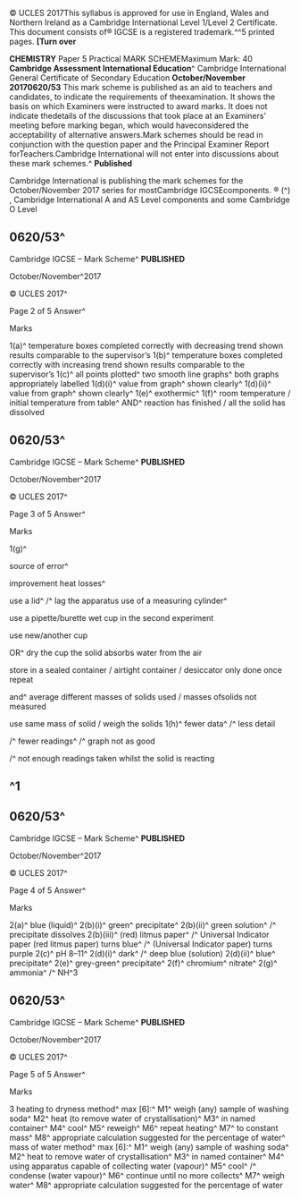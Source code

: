 © UCLES 2017This syllabus is approved for use in England, Wales and Northern Ireland as a Cambridge International Level 1/Level 2 Certificate. This document consists of® IGCSE is a registered trademark.^^5 printed pages. **[Turn over** 

**CHEMISTRY** Paper 5 Practical MARK SCHEMEMaximum Mark: 40 **Cambridge Assessment International Education**^ Cambridge International General Certificate of Secondary Education **October/November 20170620/53** This mark scheme is published as an aid to teachers and candidates, to indicate the requirements of theexamination. It shows the basis on which Examiners were instructed to award marks. It does not indicate thedetails of the discussions that took place at an Examiners’ meeting before marking began, which would haveconsidered the acceptability of alternative answers.Mark schemes should be read in conjunction with the question paper and the Principal Examiner Report forTeachers.Cambridge International will not enter into discussions about these mark schemes.^ **Published** 

Cambridge International is publishing the mark schemes for the October/November 2017 series for mostCambridge IGCSEcomponents. ® (^) , Cambridge International A and AS Level components and some Cambridge O Level 


## 0620/53^ 

Cambridge IGCSE – Mark Scheme^ **PUBLISHED** 

October/November^2017 

 © UCLES 2017^ 

 Page 2 of 5 Answer^ 

 Marks 

 1(a)^ temperature boxes completed correctly with decreasing trend shown results comparable to the supervisor’s 1(b)^ temperature boxes completed correctly with increasing trend shown results comparable to the supervisor’s 1(c)^ all points plotted^ two smooth line graphs^ both graphs appropriately labelled 1(d)(i)^ value from graph^ shown clearly^ 1(d)(ii)^ value from graph^ shown clearly^ 1(e)^ exothermic^ 1(f)^ room temperature / initial temperature from table^ AND^ reaction has finished / all the solid has dissolved 


## 0620/53^ 

Cambridge IGCSE – Mark Scheme^ **PUBLISHED** 

October/November^2017 

 © UCLES 2017^ 

 Page 3 of 5 Answer^ 

 Marks 

 1(g)^ 

 source of error^ 

 improvement heat losses^ 

 use a lid^ /^ lag the apparatus use of a measuring cylinder^ 

 use a pipette/burette wet cup in the second experiment 

 use new/another cup 

 OR^ dry the cup the solid absorbs water from the air 

 store in a sealed container / airtight container / desiccator only done once repeat 

 and^ average different masses of solids used / masses ofsolids not measured 

 use same mass of solid / weigh the solids 1(h)^ fewer data^ /^ less detail 

 /^ fewer readings^ /^ graph not as good 

 /^ not enough readings taken whilst the solid is reacting 

## ^1 


## 0620/53^ 

Cambridge IGCSE – Mark Scheme^ **PUBLISHED** 

October/November^2017 

 © UCLES 2017^ 

 Page 4 of 5 Answer^ 

 Marks 

 2(a)^ blue (liquid)^ 2(b)(i)^ green^ precipitate^ 2(b)(ii)^ green solution^ /^ precipitate dissolves 2(b)(iii)^ (red) litmus paper^ /^ Universal Indicator paper (red litmus paper) turns blue^ /^ (Universal Indicator paper) turns purple 2(c)^ pH 8–11^ 2(d)(i)^ dark^ /^ deep blue (solution) 2(d)(ii)^ blue^ precipitate^ 2(e)^ grey-green^ precipitate^ 2(f)^ chromium^ nitrate^ 2(g)^ ammonia^ /^ NH^3 


## 0620/53^ 

Cambridge IGCSE – Mark Scheme^ **PUBLISHED** 

October/November^2017 

 © UCLES 2017^ 

 Page 5 of 5 Answer^ 

 Marks 

 3 heating to dryness method^ max [6]:^ M1^ weigh (any) sample of washing soda^ M2^ heat (to remove water of crystallisation)^ M3^ in named container^ M4^ cool^ M5^ reweigh^ M6^ repeat heating^ M7^ to constant mass^ M8^ appropriate calculation suggested for the percentage of water^ mass of water method^ max [6]:^ M1^ weigh (any) sample of washing soda^ M2^ heat to remove water of crystallisation^ M3^ in named container^ M4^ using apparatus capable of collecting water (vapour)^ M5^ cool^ /^ condense (water vapour)^ M6^ continue until no more collects^ M7^ weigh water^ M8^ appropriate calculation suggested for the percentage of water 


